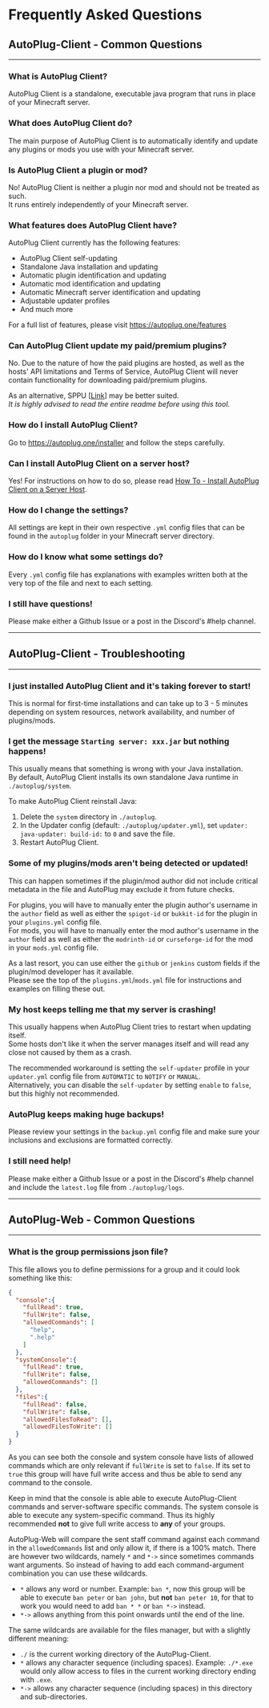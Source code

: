 # Frequently Asked Questions

## AutoPlug-Client - Common Questions

---

### **What is AutoPlug Client?**  
AutoPlug Client is a standalone, executable java program that runs in place of your Minecraft server.

### **What does AutoPlug Client do?**  
The main purpose of AutoPlug Client is to automatically identify and update any plugins or mods you use with your Minecraft server.

### **Is AutoPlug Client a plugin or mod?**  
No! AutoPlug Client is neither a plugin nor mod and should not be treated as such.  
It runs entirely independently of your Minecraft server.

### **What features does AutoPlug Client have?**  
AutoPlug Client currently has the following features:
- AutoPlug Client self-updating
- Standalone Java installation and updating
- Automatic plugin identification and updating
- Automatic mod identification and updating
- Automatic Minecraft server identification and updating
- Adjustable updater profiles
- And much more

For a full list of features, please visit <https://autoplug.one/features>

### **Can AutoPlug Client update my paid/premium plugins?**  
No. Due to the nature of how the paid plugins are hosted, as well as the hosts' API limitations and Terms of Service, AutoPlug Client will never contain functionality for downloading paid/premium plugins.

As an alternative, SPPU [[Link](https://github.com/Osiris-Team/SPPU)] may be better suited.  
*It is highly advised to read the entire readme before using this tool.*

### **How do I install AutoPlug Client?**  
Go to <https://autoplug.one/installer> and follow the steps carefully.

### **Can I install AutoPlug Client on a server host?**  
Yes! For instructions on how to do so, please read [How To - Install AutoPlug Client on a Server Host](LinkToPageTBD).

### **How do I change the settings?**  
All settings are kept in their own respective `.yml` config files that can be found in the `autoplug` folder in your Minecraft server directory.

### **How do I know what some settings do?**  
Every `.yml` config file has explanations with examples written both at the very top of the file and next to each setting.

### **I still have questions!**  
Please make either a Github Issue or a post in the Discord's #help channel.

---

## AutoPlug-Client - Troubleshooting

---

### **I just installed AutoPlug Client and it's taking forever to start!**  
This is normal for first-time installations and can take up to 3 - 5 minutes depending on system resources, network availability, and number of plugins/mods.

### **I get the message `Starting server: xxx.jar` but nothing happens!**  
This usually means that something is wrong with your Java installation.  
By default, AutoPlug Client installs its own standalone Java runtime in `./autoplug/system`.

To make AutoPlug Client reinstall Java:
1. Delete the `system` directory in `./autoplug`.
2. In the Updater config (default: `./autoplug/updater.yml`), set `updater: java-updater: build-id:` to `0` and save the file.
3. Restart AutoPlug Client.

### **Some of my plugins/mods aren't being detected or updated!**  
This can happen sometimes if the plugin/mod author did not include critical metadata in the file and AutoPlug may exclude it from future checks.

For plugins, you will have to manually enter the plugin author's username in the `author` field as well as either the `spigot-id` or `bukkit-id` for the plugin in your `plugins.yml` config file.  
For mods, you will have to manually enter the mod author's username in the `author` field as well as either the `modrinth-id` or `curseforge-id` for the mod in your `mods.yml` config file.

As a last resort, you can use either the `github` or `jenkins` custom fields if the plugin/mod developer has it available.  
Please see the top of the `plugins.yml`/`mods.yml` file for instructions and examples on filling these out.

### **My host keeps telling me that my server is crashing!**  
This usually happens when AutoPlug Client tries to restart when updating itself.  
Some hosts don't like it when the server manages itself and will read any close not caused by them as a crash.

The recommended workaround is setting the `self-updater` profile in your `updater.yml` config file from `AUTOMATIC` to `NOTIFY` or `MANUAL`.  
Alternatively, you can disable the `self-updater` by setting `enable` to `false`, but this highly not recommended.

### **AutoPlug keeps making huge backups!**  
Please review your settings in the `backup.yml` config file and make sure your inclusions and exclusions are formatted correctly.

### **I still need help!**  
Please make either a Github Issue or a post in the Discord's #help channel and include the `latest.log` file from `./autoplug/logs`.

---

## AutoPlug-Web - Common Questions

---

### What is the group permissions json file?
This file allows you to define permissions for a group and it could look something like this:
```json
{
  "console":{
    "fullRead": true,
    "fullWrite": false,
    "allowedCommands": [
      "help",
      ".help"
    ]
  },
  "systemConsole":{
    "fullRead": true,
    "fullWrite": false,
    "allowedCommands": []
  },
  "files":{
    "fullRead": false,
    "fullWrite": false,
    "allowedFilesToRead": [],
    "allowedFilesToWrite": []
  }
}
```
As you can see both the console and system console have lists of allowed commands 
which are only relevant if `fullWrite` is set to `false`. 
If its set to `true` this group will have 
full write access and thus be able to send any command to the console.

Keep in mind that the console is able able to execute AutoPlug-Client commands and
server-software specific commands. The system console is able to execute any system-specific
command. Thus its highly recommended **not** to give full write access to **any** of your groups.

AutoPlug-Web will compare
the sent staff command against each command in the `allowedCommands` list and only
allow it, if there is a 100% match. There are however two wildcards, namely `*` and `*->`
since sometimes commands want arguments. So instead of having to add each command-argument combination
you can use these wildcards.
- `*` allows any word or number.
Example: `ban *`, now this group will be able to execute `ban peter` or `ban john`, but **not**
`ban peter 10`, for that to work you would need to add `ban * *` or `ban *->` instead.
- `*->` allows anything from this point onwards until the end of the line.

The same wildcards are available for the files manager, but with a slightly different meaning:
- `./` is the current working directory of the AutoPlug-Client.
- `*` allows any character sequence (including spaces). Example: `./*.exe`
would only allow access to files in the current working directory ending with `.exe`.
- `*->` allows any character sequence (including spaces) in this directory and sub-directories.


